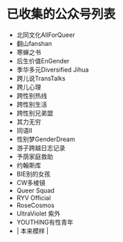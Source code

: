 # 已收集的公众号列表

- 北同文化AllForQueer
- 翻山fanshan
- 寒蝉之书
- 后生价值EnGender
- 季华多元Diversified Jihua
- 跨儿说TransTalks
- 跨儿心理
- 跨性别热线
- 跨性别生活
- 跨性别兄弟盟
- 其力无穷
- 同语II
- 性别梦GenderDream
- 游子跨越日志记录
- 予荫家庭救助
- 约翰斯库
- BIE别的女孩
- CW多棱镜
- Queer Squad
- RYV Official
- RoseCosmos
- UltraViolet 紫外
- YOUTHING有性青年
- | 本来模样 |
